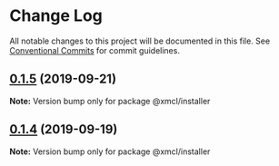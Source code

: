 # Change Log

All notable changes to this project will be documented in this file.
See [Conventional Commits](https://conventionalcommits.org) for commit guidelines.

## [0.1.5](https://github.com/ci010/ts-minecraft/compare/@xmcl/installer@0.1.4...@xmcl/installer@0.1.5) (2019-09-21)

**Note:** Version bump only for package @xmcl/installer





## [0.1.4](https://github.com/ci010/ts-minecraft/compare/@xmcl/installer@0.1.3...@xmcl/installer@0.1.4) (2019-09-19)

**Note:** Version bump only for package @xmcl/installer

